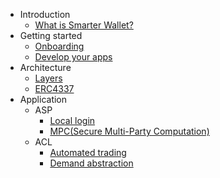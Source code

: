 * Introduction
    * [What is Smarter Wallet?](docs/introduction/what_is_smarter_wallet.md)
* Getting started
    * [Onboarding](docs/introduction/onborading.md)
    * [Develop your apps](docs/introduction/develop_your_apps.md)
* Architecture
    * [Layers](docs/introduction/layers.md)
    * [ERC4337](https://eips.ethereum.org/EIPS/eip-4337)
* Application
    * ASP
        * [Local login](docs/application/asp/local_login.md)
        * [MPC(Secure Multi-Party Computation)](docs/application/asp/mpc_signature.md)
    * ACL
        * [Automated trading](docs/application/acl/auto_trading.md)
        * [Demand abstraction](docs/application/acl/demand_abstraction.md)